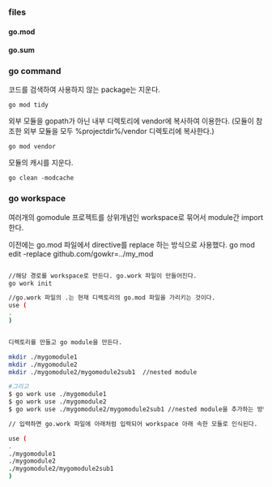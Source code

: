 ### files

#### go.mod

#### go.sum




### go command

코드를 검색하여 사용하지 않는 package는 지운다.
```
go mod tidy
```

외부 모듈을 gopath가 아닌 내부 디렉토리에 vendor에 복사하여 이용한다.
(모듈이 참조한 외부 모듈을 모두 %projectdir%/vendor 디렉토리에 복사한다.)
```
go mod vendor
```

모듈의 캐시를 지운다.
```
go clean -modcache
```



### go workspace
여러개의 gomodule 프로젝트를 상위개념인 workspace로 묶어서 module간 import한다.

이전에는 go.mod 파일에서 directive를 replace 하는 방식으로 사용했다.
go mod edit -replace github.com/gowkr=../my_mod

```bash

//해당 경로를 workspace로 만든다. go.work 파일이 만들어진다.
go work init  

//go.work 파일의 .는 현재 디렉토리의 go.mod 파일을 가리키는 것이다.
use (
.
)


디렉토리를 만들고 go module을 만든다.

mkdir ./mygomodule1  
mkdir ./mygomodule2 
mkdir ./mygomodule2/mygomodule2sub1  //nested module

#그리고 
$ go work use ./mygomodule1
$ go work use ./mygomodule2
$ go work use ./mygomodule2/mygomodule2sub1 //nested module을 추가하는 방법

// 입력하면 go.work 파일에 아래처럼 입력되어 workspace 아래 속한 모듈로 인식된다.

use (
.
./mygomodule1
./mygomodule2
./mygomodule2/mygomodule2sub1
)
  
```
